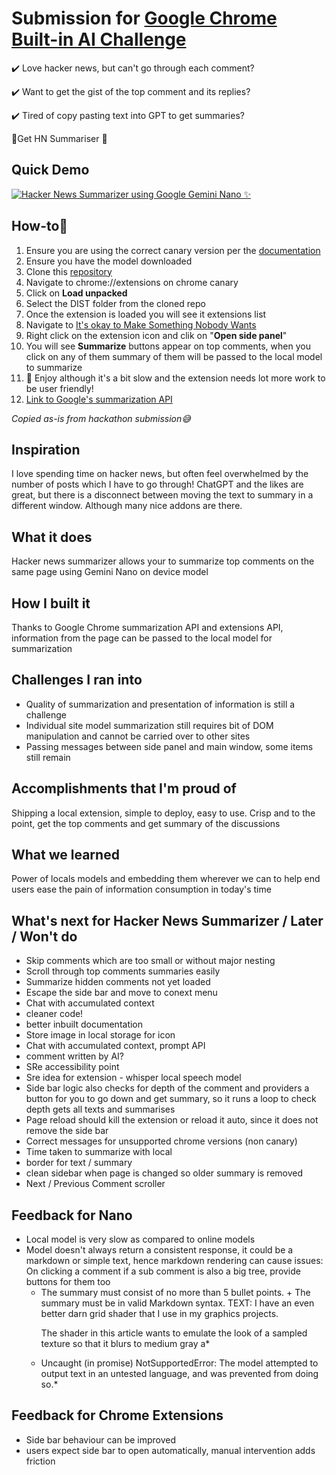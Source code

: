 # Submission for [Google Chrome Built-in AI Challenge](https://googlechromeai.devpost.com/)

✔️ Love hacker news, but can't go through each comment?

✔️ Want to get the gist of the top comment and its replies? 

✔️ Tired of copy pasting text into GPT to get summaries?

🚀Get HN Summariser 🚀

## Quick Demo

[![Hacker News Summarizer using Google Gemini Nano ✨](http://i.ytimg.com/vi/kRb2ENro0xw/hqdefault.jpg)](https://www.youtube.com/watch?v=kRb2ENro0xw)

## How-to🤔
1. Ensure you are using the correct canary version per the [documentation](https://docs.google.com/document/d/1Bvd6cU9VIEb7kHTAOCtmmHNAYlIZdeNmV7Oy-2CtimA/edit?usp=sharing)
2. Ensure you have the model downloaded 
3. Clone this [repository](https://github.com/hydroweaver/hnsummarext)
4. Navigate to chrome://extensions on chrome canary
5. Click on **Load unpacked** 
6. Select the DIST folder from the cloned repo
7. Once the extension is loaded you will see it extensions list
8. Navigate to [It's okay to Make Something Nobody Wants](https://news.ycombinator.com/item?id=37596513)
9. Right click on the extension icon and clik on "**Open side panel**"
10. You will see **Summarize** buttons appear on top comments, when you click on any of them summary of them will be passed to the local model to summarize
11. 🚀 Enjoy although it's a bit slow and the extension needs lot more work to be user friendly!
12. [Link to Google's summarization API](https://docs.google.com/document/d/1Bvd6cU9VIEb7kHTAOCtmmHNAYlIZdeNmV7Oy-2CtimA/edit?usp=sharing)

*Copied as-is from hackathon submission😅*
## Inspiration
I love spending time on hacker news, but often feel overwhelmed by the number of posts which I have to go through! ChatGPT and the likes are great, but there is a disconnect between moving the text to summary in a different window. Although many nice addons are there.
## What it does
Hacker news summarizer allows your to summarize top comments on the same page using Gemini Nano on device model
## How I built it
Thanks to Google Chrome summarization API and extensions API, information from the page can be passed to the local model for summarization
## Challenges I ran into
* Quality of summarization and presentation of information is still a challenge
* Individual site model summarization still requires bit of DOM manipulation and cannot be carried over to other sites
* Passing messages between side panel and main window, some items still remain
## Accomplishments that I'm proud of
Shipping a local extension, simple to deploy, easy to use. Crisp and to the point, get the top comments and get summary of the discussions
## What we learned
Power of locals models and embedding them wherever we can to help end users ease the pain of information consumption in today's time

## What's next for Hacker News Summarizer / Later / Won't do
* Skip comments which are too small or without major nesting
* Scroll through top comments summaries easily
* Summarize hidden comments not yet loaded
* Escape the side bar and move to conext menu
* Chat with accumulated context
* cleaner code!
* better inbuilt documentation
* Store image in local storage for icon
* Chat with accumulated context, prompt API
* comment written by AI?
* SRe accessibility point
* Sre idea for extension - whisper local speech model
* Side bar logic also checks for depth of the comment and providers a button for you to go down and get summary, so it runs a loop to check depth gets all texts and summarises
* Page reload should kill the extension or reload it auto, since it does not remove the side bar
* Correct messages for unsupported chrome versions (non canary)
* Time taken to summarize with local
* border for text / summary
* clean sidebar when page is changed so older summary is removed
* Next / Previous Comment scroller

## Feedback for Nano
* Local model is very slow as compared to online models
* Model doesn't always return a consistent response, it could be a markdown or simple text, hence markdown rendering can cause issues: On clicking a comment if a sub comment is also a big tree, provide buttons for them too
  * The summary must consist of no more than 5 bullet points. + The summary must be in valid Markdown syntax. TEXT: I have an even better darn grid shader that I use in my graphics projects.<p>The shader in this article wants to emulate the look of a sampled texture so that it blurs to medium gray a*
  * Uncaught (in promise) NotSupportedError: The model attempted to output text in an untested language, and was prevented from doing so.*

## Feedback for Chrome Extensions
* Side bar behaviour can be improved
* users expect side bar to open automatically, manual intervention adds friction